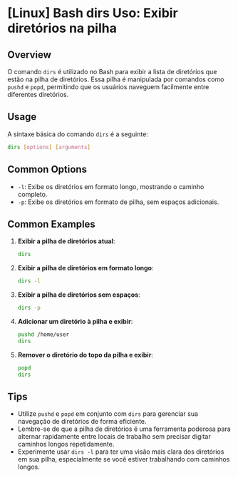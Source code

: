 # [Linux] Bash dirs Uso: Exibir diretórios na pilha

## Overview
O comando `dirs` é utilizado no Bash para exibir a lista de diretórios que estão na pilha de diretórios. Essa pilha é manipulada por comandos como `pushd` e `popd`, permitindo que os usuários naveguem facilmente entre diferentes diretórios.

## Usage
A sintaxe básica do comando `dirs` é a seguinte:

```bash
dirs [options] [arguments]
```

## Common Options
- `-l`: Exibe os diretórios em formato longo, mostrando o caminho completo.
- `-p`: Exibe os diretórios em formato de pilha, sem espaços adicionais.

## Common Examples

1. **Exibir a pilha de diretórios atual**:
   ```bash
   dirs
   ```

2. **Exibir a pilha de diretórios em formato longo**:
   ```bash
   dirs -l
   ```

3. **Exibir a pilha de diretórios sem espaços**:
   ```bash
   dirs -p
   ```

4. **Adicionar um diretório à pilha e exibir**:
   ```bash
   pushd /home/user
   dirs
   ```

5. **Remover o diretório do topo da pilha e exibir**:
   ```bash
   popd
   dirs
   ```

## Tips
- Utilize `pushd` e `popd` em conjunto com `dirs` para gerenciar sua navegação de diretórios de forma eficiente.
- Lembre-se de que a pilha de diretórios é uma ferramenta poderosa para alternar rapidamente entre locais de trabalho sem precisar digitar caminhos longos repetidamente.
- Experimente usar `dirs -l` para ter uma visão mais clara dos diretórios em sua pilha, especialmente se você estiver trabalhando com caminhos longos.